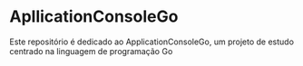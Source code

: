 # ApllicationConsoleGo
Este repositório é dedicado ao ApplicationConsoleGo, um projeto de estudo centrado na linguagem de programação Go
